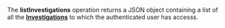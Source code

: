 <a name="listInvestigations"></a>The **listInvestigations** operation returns a JSON object containing a list of all the <a href="#investigations">**Investigations**</a> to which the authenticated user has accesss.

